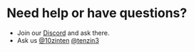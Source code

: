 
# Need help or have questions?

- Join our [Discord](https://discord.com/invite/7GFpPFSTeA) and ask there.
- Ask us [@10zinten](https://github.com/10zinten) [@tenzin3](https://github.com/tenzin3)
